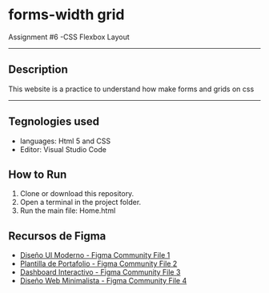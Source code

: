 # forms-width grid
Assignment #6 -CSS Flexbox Layout
-- --
## Description
This website is a practice to understand how make forms and grids on css
-- --
## Tegnologies used
- languages: Html 5 and CSS
-  Editor: Visual Studio Code
## How to Run

1. Clone or download this repository.
2. Open a terminal in the project folder.
3. Run the main file: Home.html
## Recursos de Figma

- [Diseño UI Moderno - Figma Community File 1](https://www.figma.com/community/file/1285223148135860491)
- [Plantilla de Portafolio - Figma Community File 2](https://www.figma.com/community/file/1211313973694658452)
- [Dashboard Interactivo - Figma Community File 3](https://www.figma.com/community/file/1295835845531190620)
- [Diseño Web Minimalista - Figma Community File 4](https://www.figma.com/community/file/1199220142157640683)
